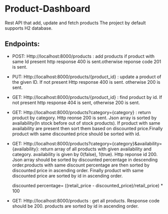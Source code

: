 # Product-Dashboard

Rest API that add, update and fetch products
The project by default supports H2 database.


## Endpoints:

- POST: Http://localhost:8000/products : 
add products if product with same Id present http response 400 is sent.otherwise reponse code 201 is sent.

- PUT: Http://localhost:8000/products/{product_id} :
update a product of the given ID. If not present Http response 400 is sent. otherwise 200 is sent.

- GET: Http://localhost:8000/products/{product_id} :
find product by id. If not present http response 404 is sent, otherwise 200 is sent.

- GET: Http://localhost:8000/products?category={category} :
return product by category. Http reonse 200 is sent.
Json array is sorted by availability(In stock before out of stock products). If product with same availability are present then sort them based on discounted price.Finally product with same discounted price should be sorted with id.

- GET: Http://localhost:8000/products?category={category}&availability={availability}: 
return array of all products with given availability and category. availability is given by 0(false), 1(true). Http reponse id 200. Json array should be sorted by discounted percentage in descending order.products with same discount percentage are then sorted by discounted price in ascending order. Finally product with same discounted price are sorted by id in ascending order.
	
	discounted percentage= ((retail_price - discounted_price)/retail_price) * 100


- GET: Http://localhost:8000/products :
 get all products. Response code should be 200. products are sorted by id in ascending order.
